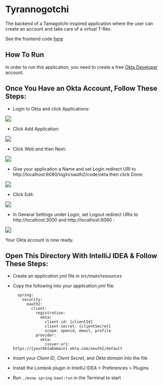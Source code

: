 # Tyrannogotchi

The backend of a Tamagotchi-inspired application where the user can create an account and take care of a virtual T-Rex.

See the frontend code <a href="https://github.com/helenakolberg/tyrannogotchi_frontend">here</a>

## How To Run

In order to run this application, you need to create a free <a href="https://developer.okta.com/">Okta Developer</a> account.

## Once You Have an Okta Account, Follow These Steps:


* Login to Okta and click Applications:

<kbd><img src="https://i.ibb.co/zsR2602/1-applications.png" style="border:1px solid grey"/></kbd>

* Click Add Application:

<kbd><img src="https://i.ibb.co/3pMsww0/2-add.png" style="border:1px solid grey"/></kbd>

* Click Web and then Next:

<kbd><img src="https://i.ibb.co/nbW5HP3/3-webnext.png" style="border:1px solid grey"/></kbd>
            
* Give your application a Name and set Login redirect URI to http://localhost:8080/login/oauth2/code/okta then click Done:
     
<kbd><img src="https://i.ibb.co/p4Qjt2K/4-name.png" style="border:1px solid grey"/></kbd>

* Click Edit:

<kbd><img src="https://i.ibb.co/X7j77nS/5-edit.png" style="border:1px solid grey"/></kbd>

* In General Settings under Login, set Logout redirect URIs to http://localhost:3000 and http://localhost:8080 :
 
<kbd><img src="https://i.ibb.co/9TD09f3/6-logout.png" style="border:1px solid grey"/></kbd>

Your Okta account is now ready.

## Open This Directory With IntelliJ IDEA & Follow These Steps:


* Create an *application.yml* file in *src/main/resources*

* Copy the following into your *application.yml* file:

        
        spring:
          security:
            oauth2:
              client:
                registration:
                  okta:
                    client-id: {clientId}
                    client-secret: {clientSecret}
                    scope: openid, email, profile
                provider:
                  okta:
                    issuer-uri: https://{yourOktaDomain}.okta.com/oauth2/default
        


* Insert your *Client ID*, *Client Secret*, and *Okta domain* into the file

* Install the Lombok plugin in IntelliJ IDEA > Preferences > Plugins

* Run `./mvnw spring-boot:run` in the Terminal to start
